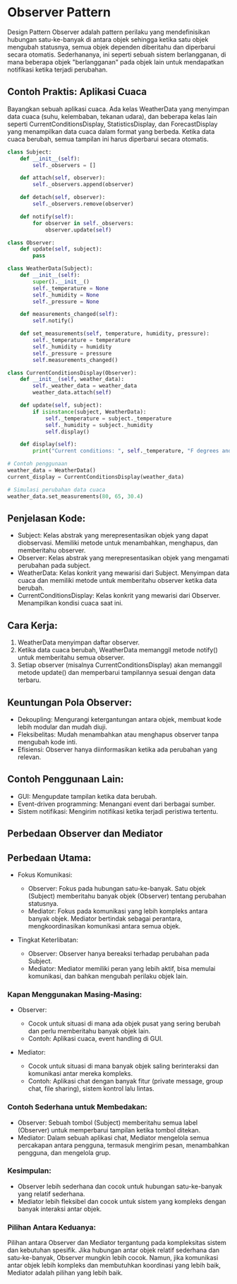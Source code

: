 # Observer Pattern

Design Pattern Observer adalah pattern perilaku yang mendefinisikan hubungan satu-ke-banyak di antara objek sehingga ketika satu objek mengubah statusnya, semua objek dependen diberitahu dan diperbarui secara otomatis. Sederhananya, ini seperti sebuah sistem berlangganan, di mana beberapa objek "berlangganan" pada objek lain untuk mendapatkan notifikasi ketika terjadi perubahan.

## Contoh Praktis: Aplikasi Cuaca

Bayangkan sebuah aplikasi cuaca. Ada kelas WeatherData yang menyimpan data cuaca (suhu, kelembaban, tekanan udara), dan beberapa kelas lain seperti CurrentConditionsDisplay, StatisticsDisplay, dan ForecastDisplay yang menampilkan data cuaca dalam format yang berbeda. Ketika data cuaca berubah, semua tampilan ini harus diperbarui secara otomatis.

``` python
class Subject:
    def __init__(self):
        self._observers = []

    def attach(self, observer):
        self._observers.append(observer)

    def detach(self, observer):
        self._observers.remove(observer)

    def notify(self):
        for observer in self._observers:
            observer.update(self)

class Observer:
    def update(self, subject):
        pass

class WeatherData(Subject):
    def __init__(self):
        super().__init__()
        self._temperature = None
        self._humidity = None
        self._pressure = None

    def measurements_changed(self):
        self.notify()

    def set_measurements(self, temperature, humidity, pressure):
        self._temperature = temperature
        self._humidity = humidity
        self._pressure = pressure
        self.measurements_changed()

class CurrentConditionsDisplay(Observer):
    def __init__(self, weather_data):
        self._weather_data = weather_data
        weather_data.attach(self)

    def update(self, subject):
        if isinstance(subject, WeatherData):
            self._temperature = subject._temperature
            self._humidity = subject._humidity
            self.display()

    def display(self):
        print("Current conditions: ", self._temperature, "F degrees and ", self._humidity, "% humidity")

# Contoh penggunaan
weather_data = WeatherData()
current_display = CurrentConditionsDisplay(weather_data)

# Simulasi perubahan data cuaca
weather_data.set_measurements(80, 65, 30.4)
```
## Penjelasan Kode:

- Subject: Kelas abstrak yang merepresentasikan objek yang dapat diobservasi. Memiliki metode untuk menambahkan, menghapus, dan memberitahu observer.
- Observer: Kelas abstrak yang merepresentasikan objek yang mengamati perubahan pada subject.
- WeatherData: Kelas konkrit yang mewarisi dari Subject. Menyimpan data cuaca dan memiliki metode untuk memberitahu observer ketika data berubah.
- CurrentConditionsDisplay: Kelas konkrit yang mewarisi dari Observer. Menampilkan kondisi cuaca saat ini.

## Cara Kerja:

1. WeatherData menyimpan daftar observer.
2. Ketika data cuaca berubah, WeatherData memanggil metode notify() untuk memberitahu semua observer.
3. Setiap observer (misalnya CurrentConditionsDisplay) akan memanggil metode update() dan memperbarui tampilannya sesuai dengan data terbaru.

## Keuntungan Pola Observer:

- Dekoupling: Mengurangi ketergantungan antara objek, membuat kode lebih modular dan mudah diuji.
- Fleksibelitas: Mudah menambahkan atau menghapus observer tanpa mengubah kode inti.
- Efisiensi: Observer hanya diinformasikan ketika ada perubahan yang relevan.

## Contoh Penggunaan Lain:

- GUI: Mengupdate tampilan ketika data berubah.
- Event-driven programming: Menangani event dari berbagai sumber.
- Sistem notifikasi: Mengirim notifikasi ketika terjadi peristiwa tertentu.

## Perbedaan Observer dan Mediator

## Perbedaan Utama:

- Fokus Komunikasi:

    - Observer: Fokus pada hubungan satu-ke-banyak. Satu objek (Subject) memberitahu banyak objek (Observer) tentang perubahan statusnya.
    - Mediator: Fokus pada komunikasi yang lebih kompleks antara banyak objek. Mediator bertindak sebagai perantara, mengkoordinasikan komunikasi antara semua objek.


- Tingkat Keterlibatan:

    - Observer: Observer hanya bereaksi terhadap perubahan pada Subject.
    - Mediator: Mediator memiliki peran yang lebih aktif, bisa memulai komunikasi, dan bahkan mengubah perilaku objek lain.


### Kapan Menggunakan Masing-Masing:

- Observer:
    - Cocok untuk situasi di mana ada objek pusat yang sering berubah dan perlu memberitahu banyak objek lain.
    - Contoh: Aplikasi cuaca, event handling di GUI.

- Mediator:
    - Cocok untuk situasi di mana banyak objek saling berinteraksi dan komunikasi antar mereka kompleks.
    - Contoh: Aplikasi chat dengan banyak fitur (private message, group chat, file sharing), sistem kontrol lalu lintas.

### Contoh Sederhana untuk Membedakan:

- Observer: Sebuah tombol (Subject) memberitahu semua label (Observer) untuk memperbarui tampilan ketika tombol ditekan.
- Mediator: Dalam sebuah aplikasi chat, Mediator mengelola semua percakapan antara pengguna, termasuk mengirim pesan, menambahkan pengguna, dan mengelola grup.


### Kesimpulan:

- Observer lebih sederhana dan cocok untuk hubungan satu-ke-banyak yang relatif sederhana.
- Mediator lebih fleksibel dan cocok untuk sistem yang kompleks dengan banyak interaksi antar objek.


### Pilihan Antara Keduanya:

Pilihan antara Observer dan Mediator tergantung pada kompleksitas sistem dan kebutuhan spesifik. Jika hubungan antar objek relatif sederhana dan satu-ke-banyak, Observer mungkin lebih cocok. Namun, jika komunikasi antar objek lebih kompleks dan membutuhkan koordinasi yang lebih baik, Mediator adalah pilihan yang lebih baik.